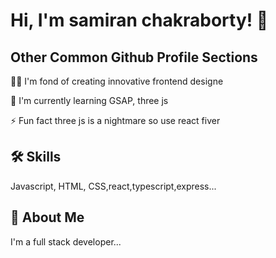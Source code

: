 

# Hi, I'm samiran chakraborty! 👋


## Other Common Github Profile Sections
👩‍💻 I'm fond of creating innovative frontend designe

🧠 I'm currently learning GSAP, three js

⚡️ Fun fact three js is a nightmare so use react fiver 


## 🛠 Skills
Javascript, HTML, CSS,react,typescript,express...


## 🚀 About Me
I'm a full stack developer...


<!---
samiran634/samiran634 is a ✨ special ✨ repository because its `README.md` (this file) appears on your GitHub profile.
You can click the Preview link to take a look at your changes.
--->
